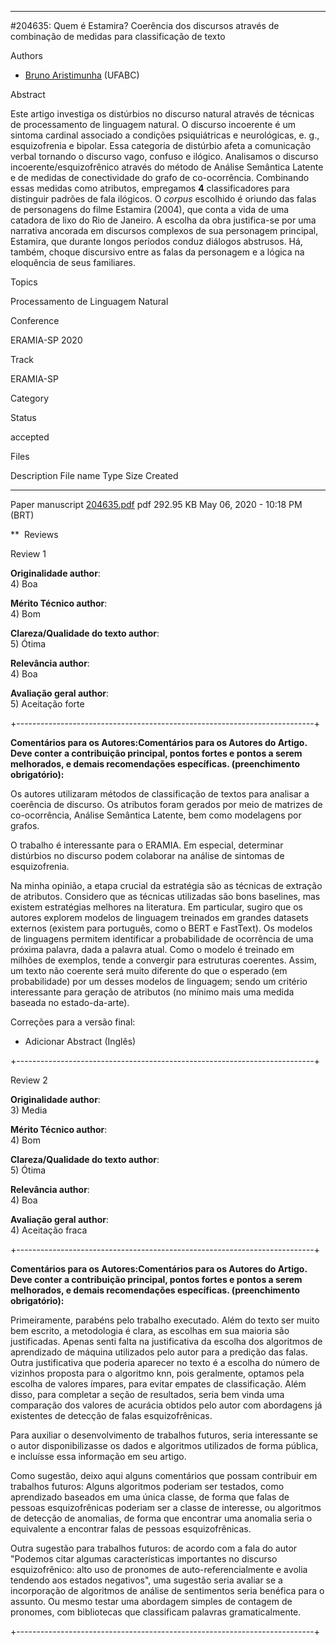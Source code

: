 ****

\#204635: Quem é Estamira? Coerência dos discursos através de combinação
de medidas para classificação de texto

Authors

-   [Bruno
    Aristimunha](https://jems.sbc.org.br/jems2/index.php?r=person/view&id=162677)
    (UFABC)

Abstract

Este artigo investiga os distúrbios no discurso natural através de
técnicas de processamento de linguagem natural. O discurso incoerente é
um sintoma cardinal associado a condições psiquiátricas e neurológicas,
e. g., esquizofrenia e bipolar. Essa categoria de distúrbio afeta a
comunicação verbal tornando o discurso vago, confuso e ilógico.
Analisamos o discurso incoerente/esquizofrênico através do método de
Análise Semântica Latente e de medidas de conectividade do grafo de
co-ocorrência. Combinando essas medidas como atributos, empregamos __4__
classificadores para distinguir padrões de fala ilógicos. O *corpus*
escolhido é oriundo das falas de personagens do filme Estamira (2004),
que conta a vida de uma catadora de lixo do Rio de Janeiro. A escolha da
obra justifica-se por uma narrativa ancorada em discursos complexos de
sua personagem principal, Estamira, que durante longos períodos conduz
diálogos abstrusos. Há, também, choque discursivo entre as falas da
personagem e a lógica na eloquência de seus familiares.

Topics

Processamento de Linguagem Natural

Conference

ERAMIA-SP 2020

Track

ERAMIA-SP

Category

Status

accepted

Files

  Description        File name                                                                                          Type   Size        Created
  ------------------ -------------------------------------------------------------------------------------------------- ------ ----------- -------------------------------
  Paper manuscript   [204635.pdf](https://jems.sbc.org.br/jems2/index.php?r=paper/download&p=204635&f=0 "204635.pdf")   pdf    292.95 KB   May 06, 2020 - 10:18 PM (BRT)



**  Reviews

Review 1

**Originalidade author**:\
4) Boa

**Mérito Técnico author**:\
4) Bom

**Clareza/Qualidade do texto author**:\
5) Ótima

**Relevância author**:\
4) Boa

**Avaliação geral author**:\
5) Aceitação forte

+--------------------------------------------------------------------------+

__Comentários para os Autores:Comentários para os Autores do Artigo. Deve conter a contribuição principal, pontos fortes e pontos a serem melhorados, e demais recomendações específicas. (preenchimento obrigatório):__

Os autores utilizaram métodos de classificação de textos para analisar a coerência de discurso. Os atributos foram gerados por meio de matrizes de co-ocorrência, Análise Semântica Latente, bem como modelagens por grafos.


O trabalho é interessante para o ERAMIA. Em especial, determinar distúrbios no discurso podem colaborar na análise de sintomas de esquizofrenia.


Na minha opinião, a etapa crucial da estratégia são as técnicas de extração de atributos. Considero que as técnicas utilizadas são bons baselines, mas existem estratégias melhores na literatura. Em particular, sugiro que os autores explorem modelos de linguagem treinados em grandes datasets externos (existem para português, como o BERT e FastText). Os modelos de linguagens permitem identificar a probabilidade de ocorrência de uma próxima palavra, dada a palavra atual. Como o modelo é treinado em milhões de exemplos, tende a convergir para estruturas coerentes. Assim, um texto não coerente será muito diferente do que o esperado (em probabilidade) por um desses modelos de linguagem; sendo um critério interessante para geração de atributos (no mínimo mais uma medida baseada no estado-da-arte).


Correções para a versão final:
* Adicionar Abstract (Inglês)

+--------------------------------------------------------------------------+

Review 2

**Originalidade author**:\
3) Media

**Mérito Técnico author**:\
4) Bom

**Clareza/Qualidade do texto author**:\
5) Ótima

**Relevância author**:\
4) Boa

**Avaliação geral author**:\
4) Aceitação fraca

+--------------------------------------------------------------------------+

__Comentários para os Autores:Comentários para os Autores do Artigo. Deve conter a contribuição principal, pontos fortes e pontos a serem melhorados, e demais recomendações específicas. (preenchimento obrigatório):__


Primeiramente, parabéns pelo trabalho executado. Além do texto ser muito bem escrito, a metodologia é clara, as escolhas em sua maioria são justificadas. Apenas senti falta na justificativa da escolha dos algoritmos de aprendizado de máquina utilizados pelo autor para a predição das falas. Outra justificativa que poderia aparecer no texto é a escolha do número de vizinhos proposta para o algoritmo knn, pois geralmente, optamos pela escolha de valores ímpares, para evitar empates de classificação. Além disso, para completar a seção de resultados, seria bem vinda uma comparação dos valores de acurácia obtidos pelo autor com abordagens já existentes de detecção de falas esquizofrênicas.


Para auxiliar o desenvolvimento de trabalhos futuros, seria interessante se o autor disponibilizasse os dados e algoritmos utilizados de forma pública, e incluísse essa informação em seu artigo.


Como sugestão, deixo aqui alguns comentários que possam contribuir em trabalhos futuros: Alguns algoritmos poderiam ser testados, como aprendizado baseados em uma única classe, de forma que falas de pessoas esquizofrênicas poderiam ser a classe de interesse, ou algoritmos de detecção de anomalias, de forma que encontrar uma anomalia seria o equivalente a encontrar falas de pessoas esquizofrênicas.


Outra sugestão para trabalhos futuros: de acordo com a fala do autor "Podemos citar algumas características importantes no discurso esquizofrênico: alto uso de pronomes de auto-referencialmente e avolia tendendo aos estados negativos", uma sugestão seria avaliar se a incorporação de algoritmos de análise de sentimentos seria benéfica para o assunto. Ou mesmo testar uma abordagem simples de contagem de pronomes, com bibliotecas que classificam palavras gramaticalmente.

+--------------------------------------------------------------------------+

